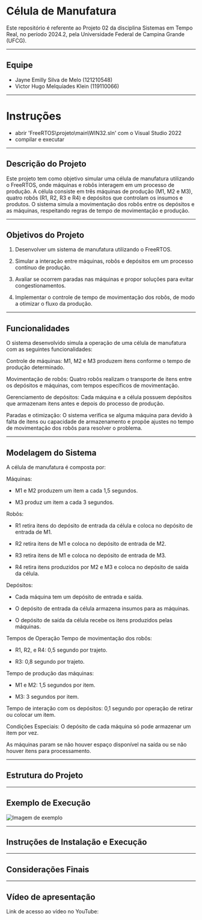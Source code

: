 
# Célula de Manufatura

Este repositório é referente ao Projeto 02 da disciplina Sistemas em Tempo Real, no período 2024.2, pela Universidade Federal de Campina Grande (UFCG).

---
## Equipe

- Jayne Emilly Silva de Melo (121210548)
- Victor Hugo Melquíades Klein (119110066)
  
---
  
# Instruções
- abrir 'FreeRTOS\projeto\main\WIN32.sln' com o Visual Studio 2022  <br />
- compilar e executar

---

## Descrição do Projeto 

Este projeto tem como objetivo simular uma célula de manufatura utilizando o FreeRTOS, onde máquinas e robôs interagem em um processo de produção. A célula consiste em três máquinas de produção (M1, M2 e M3), quatro robôs (R1, R2, R3 e R4) e depósitos que controlam os insumos e produtos. O sistema simula a movimentação dos robôs entre os depósitos e as máquinas, respeitando regras de tempo de movimentação e produção.

---

## Objetivos do Projeto
1. Desenvolver um sistema de manufatura utilizando o FreeRTOS.

2. Simular a interação entre máquinas, robôs e depósitos em um processo contínuo de produção.

3. Avaliar se ocorrem paradas nas máquinas e propor soluções para evitar congestionamentos.

4. Implementar o controle de tempo de movimentação dos robôs, de modo a otimizar o fluxo da produção.

---

## Funcionalidades

O sistema desenvolvido simula a operação de uma célula de manufatura com as seguintes funcionalidades:

Controle de máquinas: M1, M2 e M3 produzem itens conforme o tempo de produção determinado.

Movimentação de robôs: Quatro robôs realizam o transporte de itens entre os depósitos e máquinas, com tempos específicos de movimentação.

Gerenciamento de depósitos: Cada máquina e a célula possuem depósitos que armazenam itens antes e depois do processo de produção.

Paradas e otimização: O sistema verifica se alguma máquina para devido à falta de itens ou capacidade de armazenamento e propõe ajustes no tempo de movimentação dos robôs para resolver o problema.

--- 

## Modelagem do Sistema
A célula de manufatura é composta por:

Máquinas:

- M1 e M2 produzem um item a cada 1,5 segundos.

- M3 produz um item a cada 3 segundos.

Robôs:

- R1 retira itens do depósito de entrada da célula e coloca no depósito de entrada de M1.

- R2 retira itens de M1 e coloca no depósito de entrada de M2.

- R3 retira itens de M1 e coloca no depósito de entrada de M3.

- R4 retira itens produzidos por M2 e M3 e coloca no depósito de saída da célula.

Depósitos:

- Cada máquina tem um depósito de entrada e saída.

- O depósito de entrada da célula armazena insumos para as máquinas.

- O depósito de saída da célula recebe os itens produzidos pelas máquinas.

Tempos de Operação
Tempo de movimentação dos robôs:

- R1, R2, e R4: 0,5 segundo por trajeto.

- R3: 0,8 segundo por trajeto.

Tempo de produção das máquinas:

- M1 e M2: 1,5 segundos por item.

- M3: 3 segundos por item.

Tempo de interação com os depósitos: 0,1 segundo por operação de retirar ou colocar um item.

Condições Especiais:
O depósito de cada máquina só pode armazenar um item por vez.

As máquinas param se não houver espaço disponível na saída ou se não houver itens para processamento.

--- 

## Estrutura do Projeto

--- 

## Exemplo de Execução
![Imagem de exemplo](projeto2-STR/ExemplodeExecução.png)




--- 

## Instruções de Instalação e Execução

---

## Considerações Finais

---

## Vídeo de apresentação
Link de acesso ao vídeo no YouTube:
